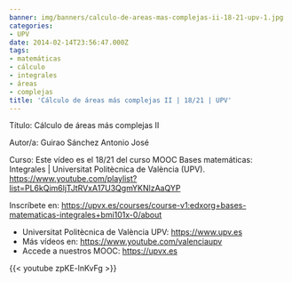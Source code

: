 ```yaml
---
banner: img/banners/calculo-de-areas-mas-complejas-ii-18-21-upv-1.jpg
categories:
- UPV
date: 2014-02-14T23:56:47.000Z
tags:
- matemáticas
- cálculo
- integrales
- áreas
- complejas
title: 'Cálculo de áreas más complejas II | 18/21 | UPV'
---
```


Título: Cálculo de áreas más complejas II

Autor/a: Guirao Sánchez Antonio José

Curso: Este vídeo es el 18/21 del curso MOOC Bases matemáticas: Integrales | Universitat Politècnica de València (UPV). https://www.youtube.com/playlist?list=PL6kQim6ljTJtRVxA17U3QgmYKNlzAaQYP 

Inscríbete en: https://upvx.es/courses/course-v1:edxorg+bases-matematicas-integrales+bmi101x-0/about


+ Universitat Politècnica de València UPV: https://www.upv.es
+ Más vídeos en: https://www.youtube.com/valenciaupv
+ Accede a nuestros MOOC: https://upvx.es

{{< youtube zpKE-lnKvFg >}}
